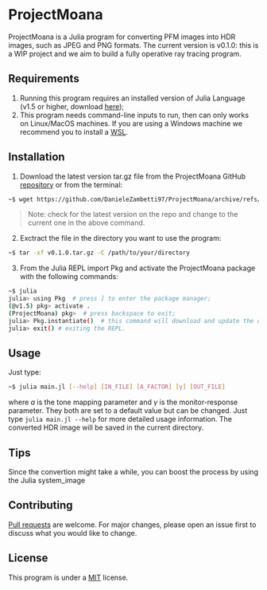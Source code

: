 # ProjectMoana

ProjectMoana is a Julia program for converting PFM images into HDR images, such as JPEG and PNG formats. 
The current version is v0.1.0: this is a WIP project and we aim to build a fully operative ray tracing program. 

## Requirements

1. Running this program requires an installed version of Julia Language (v1.5 or higher, download [here](https://julialang.org/downloads/));
2. This program needs command-line inputs to run, then can only works on Linux/MacOS machines. If you are using a Windows machine we recommend you to install a [WSL](https://docs.microsoft.com/it-it/windows/wsl/install-win10).

## Installation

1. Download the latest version tar.gz file from the ProjectMoana GitHub [repository](https://github.com/DanieleZambetti97/ProjectMoana/releases/tag/v0.1.0) or from the terminal:
```bash
~$ wget https://github.com/DanieleZambetti97/ProjectMoana/archive/refs/tags/v0.1.0.tar.gz
```

> Note: check for the latest version on the repo and change to the current one in the above command.

2. Exctract the file in the directory you want to use the program:
```bash
~$ tar -xf v0.1.0.tar.gz -C /path/to/your/directory
```
3. From the Julia REPL import Pkg and activate the ProjectMoana package with the following commands:
```bash
~$ julia
julia> using Pkg  # press ] to enter the package manager;
(@v1.5) pkg> activate .
(ProjectMoana) pkg>  # press backspace to exit;
julia> Pkg.instantiate()  # this command will download and update the dependencies needed (it might take a while...);
julia> exit() # exiting the REPL.
```

## Usage

Just type:
```bash
~$ julia main.jl [--help] [IN_FILE] [A_FACTOR] [γ] [OUT_FILE]
```
where $a$ is the tone mapping parameter and $\gamma$ is the monitor-response parameter. They both are set to a default value but can be changed. 
Just type `julia main.jl --help` for more detailed usage information.
The converted HDR image will be saved in the current directory.

## Tips

Since the convertion might take a while, you can boost the process by using the Julia system_image

## Contributing
[Pull requests](https://github.com/DanieleZambetti97/ProjectMoana/pulls) are welcome. For major changes, please open an issue first to discuss what you would like to change.

## License
This program is under a [MIT](https://github.com/DanieleZambetti97/ProjectMoana/blob/master/LICENSE) license.
<!--stackedit_data:
eyJoaXN0b3J5IjpbLTEzOTc2NDEzMzYsLTEwNjYyNDA1MjIsOD
MxMjkzNjQwLC0xNjM2ODY5NjI0LDE3MzczMTU1MTcsLTczMzAz
MTczMCwtMTk3NjkwNTM3MywyMDIwODExNjAyXX0=
-->